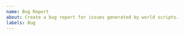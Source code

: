```yaml
---
name: Bug Report
about: Create a bug report for issues generated by world scripts.
labels: Bug
---
```

<!--
Thank you for filing a bug report! 🐛 Please provide a short summary of the bug,
along with any information you feel relevant to replicating the bug.
-->
